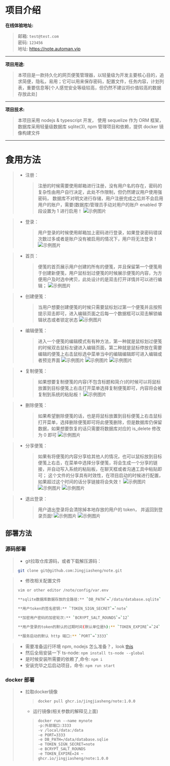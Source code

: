 # 项目介绍  

**在线体验地址:**
> 邮箱: `test@test.com` <br>
> 密码: `123456` <br>
> 地址: https://note.automan.vip
<hr>

**项目用途:** 
> 本项目是一款持久化的网页便笺管理器，以轻量级为开发主要核心目的，追求简便，隐私，易用；它可以用来保存密码，配置文件，任务内容，计划列表，重要信息等[个人感觉安全等级较高，但仍然不建议将价值较高的数据存放此处]
<hr>

**项目技术:** 
> 本项目采用 nodejs & typescript 开发， 使用 sequelize 作为 ORM 框架，数据库采用轻量级数据库 sqlite(3), npm 管理项目和依赖，提供 docker 镜像构建文件

<hr>

# 食用方法
> - 注册： 
>   > 注册的时候需要使用邮箱进行注册，没有用户名的存在，密码的复杂性由用户自行决定，此处不作限制，但仍然建议用户使用强密码， 数据库不对明文进行存储，用户注册完成之后并不会启用用户的账户，需要(数据库)管理员手动对用户的账户 enabled 字段设置为 1 进行启用！
![示例图片](./resource/signup.png "这是一张示例图片")
    
> - 登录： 
>   > 用户登录的时候使用邮箱加上密码进行登录，如果登录密码错误次数过多或者是账户没有被启用的情况下，用户将无法登录！
![示例图片](./resource/login.png "这是一张示例图片")

> - 首页： 
>   > 便笺的首页展示用户创建的所有的便笺，并且保留第一个便笺用于创建新便笺，用户鼠标划过便笺的时候展示便笺的内容，为方便用户及时选中拷贝，此处设计的是双击打开详情并可以进行编辑；
![示例图片](./resource/index.png "这是一张示例图片")

> - 创建便笺： 
>   > 当用户想要创建便笺的时候只需要鼠标划过第一个便笺并且按照提示双击即可，进入编辑页面之后每一个数据框可以双击解锁编辑状态或者锁定状态
![示例图片](./resource/add.png "这是一张示例图片")

> - 编辑便笺： 
>   > 进入一个便笺的编辑模式有有种方法，第一种就是鼠标划过便笺的时候双击鼠标左键进入编辑页面，第二种就是鼠标停放在需要编辑的便笺上右击鼠标选中菜单当中的编辑编辑即可进入编辑或者预览界面
![示例图片](./resource/edit-1.png "这是一张示例图片")
![示例图片](./resource/edit-2.png "这是一张示例图片")
![示例图片](./resource/edit-3.png "这是一张示例图片")

> - 复制便笺： 
>   > 如果想要复制便笺的内容(不包含标题和简介)的时候可以将鼠标放置到目标便笺上右击打开菜单选择复制便笺即可，内容将会被复制到系统的粘贴板！
![示例图片](./resource/copy.png "这是一张示例图片")

> - 删除便笺： 
>   > 如果希望删除便笺的话，也是将鼠标放置到目标便笺上右击鼠标打开菜单，选择删除便笺即可将此便笺删除，但是数据库仍保留数据，如果想要恢复的话只需要将数据库对应的 is_delete 修改为 0 即可
![示例图片](./resource/delete.png "这是一张示例图片")

> - 分享便笺： 
>   > 如果有将便笺的内容分享给其他人的情况，也可以鼠标放到目标便笺上右击，在菜单中选择分享便笺，将会生成一个分享的链接，并自动写入系统的粘贴板，在聊天框或者沟通工具中粘贴即可； 这个文件的分享具有时效性，在项目启动的时候进行配置，如果超过这个时间的话分享链接将会失效！
![示例图片](./resource/share-1.png "这是一张示例图片")
![示例图片](./resource/share-2.png "这是一张示例图片")
![示例图片](./resource/share-3.png "这是一张示例图片")

> - 退出登录： 
>   > 用户退出登录将会清除掉本地存放的用户的 token， 并返回到登录页面!
![示例图片](./resource/logout-1.png "这是一张示例图片")
![示例图片](./resource/logout-2.png "这是一张示例图片")

## 部署方法

### 源码部署


> - git拉取仓库源码，或者下载解压源码：
> ```bash
> git clone git@github.com:Jingjiasheng/note.git
> ```

> - 修改相关配置文件
> ```bash
> vim or other editor /note/config/var.env
> 
> **sqlite数据库数据存放的全路径:** `DB_PATH`=`/data/database.sqlite`
> 
> **用户token的签名密钥:** `TOKEN_SIGN_SECRET`=`note`
> 
> **加密用户密码的加密轮次:** `BCRYPT_SALT_ROUNDS`=`12`
> 
> **用户登录的token的默认的过期时间(默认单位是h):** `TOKEN_EXPIRE`=`24`
> 
> **服务启动的默认 http 端口:** `PORT`=`3333`
> ```

> - 需要准备运行环境 npm, nodejs
> 怎么准备？，look [this](https://stackoverflow.com/questions/39981828/installing-nodejs-and-npm-on-linux "如何配置？")
> - 然后全局安装一下 ts-node: `npm install ts-node --global`
> - 是时候安装所需要的依赖了,命令: `npm i`
> - 安装完毕之后启动项目，命令: `npm run start`

### docker 部署
> - 拉取docker镜像
>   > `docker pull ghcr.io/jingjiasheng/note:1.0.0`
>   - 运行镜像(相关参数的解释见上面)
>   > ```dockerfile 
>   > docker run --name mynote 
>   > -p:外部端口:3333 
>   > -v /local/data:/data 
>   > -e PORT=3333 
>   > -e DB_PATH=/data/database.sqlie 
>   > -e TOKEN_SIGN_SECRET=note 
>   > -e BCRYPT_SALT_ROUNDS 
>   > -e TOKEN_EXPIRE=24 ~
>   > ghcr.io/jingjiasheng/note:1.0.0
>   > ```
